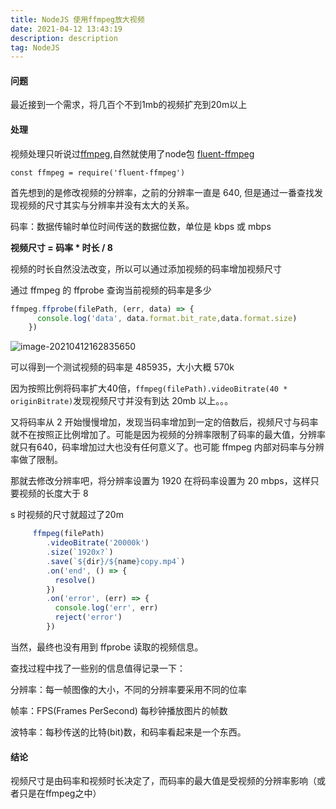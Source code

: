 ```yaml
---
title: NodeJS 使用ffmpeg放大视频
date: 2021-04-12 13:43:19
description: description
tag: NodeJS
---
```


#### 问题

最近接到一个需求，将几百个不到1mb的视频扩充到20m以上

#### 处理

视频处理只听说过[ffmpeg]([FFmpeg](http://www.ffmpeg.org/)),自然就使用了node包 [fluent-ffmpeg](https://github.com/fluent-ffmpeg/node-fluent-ffmpeg) 

`const ffmpeg = require('fluent-ffmpeg')`

首先想到的是修改视频的分辨率，之前的分辨率一直是 640, 但是通过一番查找发现视频的尺寸其实与分辨率并没有太大的关系。

码率：数据传输时单位时间传送的数据位数，单位是 kbps 或 mbps

**视频尺寸 = 码率 * 时长 / 8**

视频的时长自然没法改变，所以可以通过添加视频的码率增加视频尺寸

通过 ffmpeg 的 ffprobe 查询当前视频的码率是多少

```js
ffmpeg.ffprobe(filePath, (err, data) => {
      console.log('data', data.format.bit_rate,data.format.size)
    })
```

![image-20210412162835650](http://img.massivejohn.com/image-20210412162835650.png)

可以得到一个测试视频的码率是 485935，大小大概 570k

因为按照比例将码率扩大40倍，`ffmpeg(filePath).videoBitrate(40 * originBitrate)`发现视频尺寸并没有到达 20mb 以上。。。

又将码率从 2 开始慢慢增加，发现当码率增加到一定的倍数后，视频尺寸与码率就不在按照正比例增加了。可能是因为视频的分辨率限制了码率的最大值，分辨率就只有640，码率增加过大也没有任何意义了。也可能 ffmpeg 内部对码率与分辨率做了限制。

那就去修改分辨率吧，将分辨率设置为 1920 在将码率设置为 20 mbps，这样只要视频的长度大于 8

s 时视频的尺寸就超过了20m

```js
     ffmpeg(filePath)
        .videoBitrate('20000k')
        .size(`1920x?`)
        .save(`${dir}/${name}copy.mp4`)
        .on('end', () => {
          resolve()
        })
        .on('error', (err) => {
          console.log('err', err)
          reject('error')
        })
```

当然，最终也没有用到 ffprobe 读取的视频信息。

查找过程中找了一些别的信息值得记录一下：

分辨率：每一帧图像的大小，不同的分辨率要采用不同的位率

帧率：FPS(Frames PerSecond) 每秒钟播放图片的帧数

波特率：每秒传送的比特(bit)数，和码率看起来是一个东西。

#### 结论

视频尺寸是由码率和视频时长决定了，而码率的最大值是受视频的分辨率影响（或者只是在ffmpeg之中）

